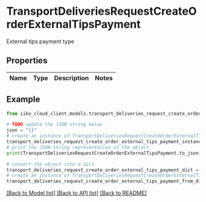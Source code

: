 # TransportDeliveriesRequestCreateOrderExternalTipsPayment

External tips payment type

## Properties

Name | Type | Description | Notes
------------ | ------------- | ------------- | -------------

## Example

```python
from iiko_cloud_client.models.transport_deliveries_request_create_order_external_tips_payment import TransportDeliveriesRequestCreateOrderExternalTipsPayment

# TODO update the JSON string below
json = "{}"
# create an instance of TransportDeliveriesRequestCreateOrderExternalTipsPayment from a JSON string
transport_deliveries_request_create_order_external_tips_payment_instance = TransportDeliveriesRequestCreateOrderExternalTipsPayment.from_json(json)
# print the JSON string representation of the object
print(TransportDeliveriesRequestCreateOrderExternalTipsPayment.to_json())

# convert the object into a dict
transport_deliveries_request_create_order_external_tips_payment_dict = transport_deliveries_request_create_order_external_tips_payment_instance.to_dict()
# create an instance of TransportDeliveriesRequestCreateOrderExternalTipsPayment from a dict
transport_deliveries_request_create_order_external_tips_payment_from_dict = TransportDeliveriesRequestCreateOrderExternalTipsPayment.from_dict(transport_deliveries_request_create_order_external_tips_payment_dict)
```
[[Back to Model list]](../README.md#documentation-for-models) [[Back to API list]](../README.md#documentation-for-api-endpoints) [[Back to README]](../README.md)


